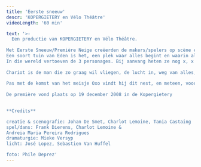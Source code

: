 ```yaml
---
title: 'Eerste sneeuw'
descr: 'KOPERGIETERY en Vélo Théâtre'
videoLength: '60 min'

text: '>-
  Een productie van KOPERGIETERY en Vélo Théâtre.  
  
Met Eerste Sneeuw/Première Neige creëerden de makers/spelers op scène een wondere wereld die je associeert met de kindertijd. Een open ruimte met daarin een aantal eenvoudige objecten die refereren naar oerelementen als aarde, water, lucht én naar de vier seizoenen.  
Een soort tuin van Eden is het, een plek waar alles begint en waarin alles mogelijk is.  
In die wereld vertoeven de 3 personages. Bij aanvang heten ze nog x, x en x maar wanneer ze elkaar ontmoeten krijgen ze een naam en een eigenheid.  
  
Chariot is de man die zo graag wil vliegen, de lucht in, weg van alles, op zoek naar de vrijheid. Waterzooi trekt rond met een zak aarde, op zoek naar een plek om zich te nestelen.  
  
Pas met de komst van het meisje Oxo vindt hij dit nest, en meteen, voor het eerst, de liefde.  
  
De première vond plaats op 19 december 2008 in de Kopergietery  
‍

**Credits**

creatie & scenografie: Johan De Smet, Charlot Lemoine, Tania Castaing  
spel/dans: Frank Dierens, Charlot Lemoine &  
Andreia Maria Pereira Rodrigues  
dramaturgie: Mieke Versyp  
licht: José Lopez, Sebastien Van Huffel

foto: Phile Deprez'
---
```

